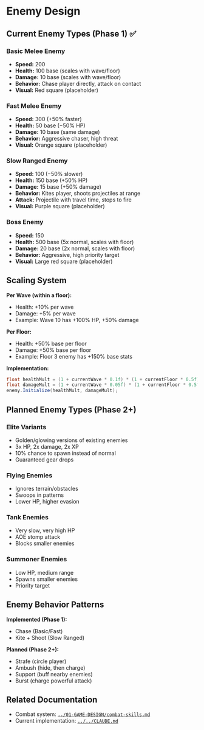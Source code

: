 # Enemy Design

## Current Enemy Types (Phase 1) ✅

### Basic Melee Enemy
- **Speed:** 200
- **Health:** 100 base (scales with wave/floor)
- **Damage:** 10 base (scales with wave/floor)
- **Behavior:** Chase player directly, attack on contact
- **Visual:** Red square (placeholder)

### Fast Melee Enemy
- **Speed:** 300 (+50% faster)
- **Health:** 50 base (−50% HP)
- **Damage:** 10 base (same damage)
- **Behavior:** Aggressive chaser, high threat
- **Visual:** Orange square (placeholder)

### Slow Ranged Enemy
- **Speed:** 100 (−50% slower)
- **Health:** 150 base (+50% HP)
- **Damage:** 15 base (+50% damage)
- **Behavior:** Kites player, shoots projectiles at range
- **Attack:** Projectile with travel time, stops to fire
- **Visual:** Purple square (placeholder)

### Boss Enemy
- **Speed:** 150
- **Health:** 500 base (5x normal, scales with floor)
- **Damage:** 20 base (2x normal, scales with floor)
- **Behavior:** Aggressive, high priority target
- **Visual:** Large red square (placeholder)

## Scaling System

**Per Wave (within a floor):**
- Health: +10% per wave
- Damage: +5% per wave
- Example: Wave 10 has +100% HP, +50% damage

**Per Floor:**
- Health: +50% base per floor
- Damage: +50% base per floor
- Example: Floor 3 enemy has +150% base stats

**Implementation:**
```csharp
float healthMult = (1 + currentWave * 0.1f) * (1 + currentFloor * 0.5f);
float damageMult = (1 + currentWave * 0.05f) * (1 + currentFloor * 0.5f);
enemy.Initialize(healthMult, damageMult);
```

## Planned Enemy Types (Phase 2+)

### Elite Variants
- Golden/glowing versions of existing enemies
- 3x HP, 2x damage, 2x XP
- 10% chance to spawn instead of normal
- Guaranteed gear drops

### Flying Enemies
- Ignores terrain/obstacles
- Swoops in patterns
- Lower HP, higher evasion

### Tank Enemies
- Very slow, very high HP
- AOE stomp attack
- Blocks smaller enemies

### Summoner Enemies
- Low HP, medium range
- Spawns smaller enemies
- Priority target

## Enemy Behavior Patterns

**Implemented (Phase 1):**
- Chase (Basic/Fast)
- Kite + Shoot (Slow Ranged)

**Planned (Phase 2+):**
- Strafe (circle player)
- Ambush (hide, then charge)
- Support (buff nearby enemies)
- Burst (charge powerful attack)

## Related Documentation

- Combat system: [`../01-GAME-DESIGN/combat-skills.md`](../01-GAME-DESIGN/combat-skills.md)
- Current implementation: [`../../CLAUDE.md`](../../CLAUDE.md)
